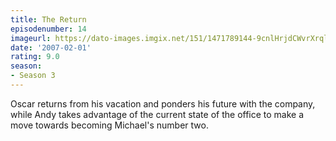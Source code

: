 ```yaml
---
title: The Return
episodenumber: 14
imageurl: https://dato-images.imgix.net/151/1471789144-9cnlHrjdCWvrXrql6XFRc8MPfLc.jpg?ixlib=rb-1.1.0&ch=DPR%2CWidth&auto=compress%2Cformat
date: '2007-02-01'
rating: 9.0
season:
- Season 3
---
```


Oscar returns from his vacation and ponders his future with the company, while Andy takes advantage of the current state of the office to make a move towards becoming Michael's number two.